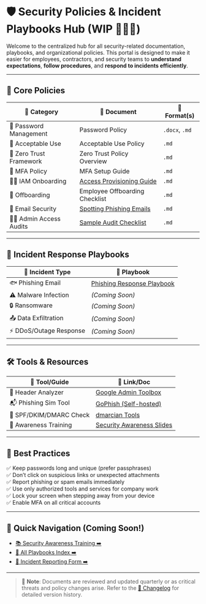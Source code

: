 # 🛡️ Security Policies & Incident Playbooks Hub (WIP 🚧🚧🚧)

Welcome to the centralized hub for all security-related documentation, playbooks, and organizational policies. This portal is designed to make it easier for employees, contractors, and security teams to **understand expectations**, **follow procedures**, and **respond to incidents efficiently**.

---

## 📄 Core Policies

| 📘 Category                   | 📂 Document                                       | 📎 Format(s)        |
|------------------------------|--------------------------------------------------|---------------------|
| 🔑 Password Management       | Password Policy | `.docx`, `.md`      |
| 🧳 Acceptable Use             | Acceptable Use Policy| `.md`               |
| 📡 Zero Trust Framework      | Zero Trust Policy Overview | `.md`         |
| 🔐 MFA Policy                | MFA Setup Guide     | `.md`               |
| 🙎‍♂️ IAM Onboarding           | [Access Provisioning Guide](https://github.com/Dee-Techie/Cybersecurity-Portfolio/blob/main/Security-Policies/IAM-Onboarding.md) | `.md`          |
| 👋 Offboarding               | Employee Offboarding Checklist | `.md`      |
| 📧 Email Security            | [Spotting Phishing Emails](https://github.com/Dee-Techie/Cybersecurity-Portfolio/blob/main/Security-Policies/Spotting-Fishing-emails.md) | `.md`        |
| 🕵️‍♂️ Admin Access Audits         | [Sample Audit Checklist](https://github.com/Dee-Techie/Cybersecurity-Portfolio/blob/main/Administrator_Access_Audit_Worksheet.md) | `.md`        |

---

## 🚨 Incident Response Playbooks

| 📕 Incident Type          | 📖 Playbook                                         |
|--------------------------|-----------------------------------------------------|
| 🐟 Phishing Email         | [Phishing Response Playbook](https://github.com/Dee-Techie/Cybersecurity-Portfolio/blob/main/Security-Policies/Phishing-response-playbook.md) |
| ⚠️ Malware Infection      | *(Coming Soon)*                                     |
| 🔒 Ransomware             | *(Coming Soon)*                                     |
| 📤 Data Exfiltration      | *(Coming Soon)*                                     |
| ⚡ DDoS/Outage Response   | *(Coming Soon)*                                     |

---

## 🛠️ Tools & Resources

| 🧰 Tool/Guide              | 🔗 Link/Doc                                                  |
|---------------------------|-------------------------------------------------------------|
| 🔎 Header Analyzer        | [Google Admin Toolbox](https://toolbox.googleapps.com/apps/messageheader/) |
| 📬 Phishing Sim Tool      | [GoPhish (Self-hosted)](https://getgophish.com)              |
| 🔐 SPF/DKIM/DMARC Check   | [dmarcian Tools](https://dmarcian.com/tools/)               |
| 🧠 Awareness Training     | [Security Awareness Slides](./training/phishing-awareness.pptx) |

---

## 🧠 Best Practices

✅ Keep passwords long and unique (prefer passphrases)  
✅ Don’t click on suspicious links or unexpected attachments  
✅ Report phishing or spam emails immediately  
✅ Use only authorized tools and services for company work  
✅ Lock your screen when stepping away from your device  
✅ Enable MFA on all critical accounts

---

## 🧭 Quick Navigation (Coming Soon!)

- [📚 Security Awareness Training ➡️](./training/index.md)
- [📒 All Playbooks Index ➡️](./playbooks/index.md)
- [📝 Incident Reporting Form ➡️](https://yourcompany.com/report-security-incident)

---

> 📢 **Note**: Documents are reviewed and updated quarterly or as critical threats and policy changes arise. Refer to the [📓 Changelog](./docs/changelog.md) for detailed version history.

